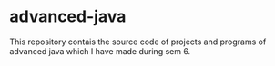 # advanced-java
This repository contais the source code of projects and programs of advanced java which I have made during sem 6.
